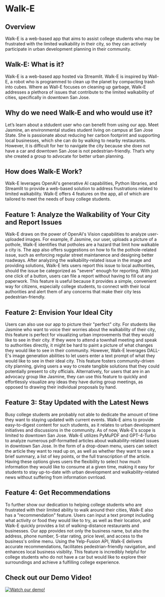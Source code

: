# Walk-E

## Overview 
Walk-E is a web-based app that aims to assist college students who may be frustrated with the limited walkability in their city, so they can actively participate in urban development planning in their community. 

## Walk-E: What is it? 
Walk-E is a web-based app hosted via Streamlit. Walk-E is inspired by Wall-E, a robot who is programmed to clean up the planet by compacting trash into cubes. Where as Wall-E focuses on cleaning up garbage, Walk-E addresses a plethora of issues that contribute to the limited walkability of cities, specifically in downtown San Jose. 

## Why do we need Walk-E and who would use it? 
Let’s learn about a stdudent user who can benefit from using our app. Meet Jasmine, an environmental studies student living on campus at San Jose State. She is passionate about reducing her carbon footprint and supporting local businesses, which she can do by walking to nearby restaurants. However, it is difficult for her to navigate the city because she does not have a car and downtown San Jose is not pedestrian-friendly. That’s why she created a group to advocate for better urban planning. 

## How does Walk-E Work?
Walk-E leverages OpenAI's generative AI capabilities, Python libraries, and Streamlit to provide a web-based solution to address frustrations related to limited walkability. Walk-E offers 4 features on the app, all of which are tailored to meet the needs of busy college students. 

## Feature 1: Analyze the Walkability of Your City and Report Issues
Walk-E draws on the power of OpenAI's Vision capabilities to analyze user-uploaded images. For example, if Jasmine, our user, uploads a picture of a pothole, Walk-E identifies that potholes are a hazard that limit how walkable a city is. The app also offers suggestions on how to fix the pothole-related issue, such as enforcing regular street maintanence and designing better roadways. After analyzing the walkability-related issue in the image and providing solutions, Walk-E lets users report this issue to local authorities, should the issue be categorized as "severe" enough for reporting. With just one click of a button, users can file a report without having to fill out any paperwork. This feature is useful because it provides a simple, convenient way for citizens, especially college students, to connect with their local authorities and alert them of any concerns that make their city less pedestrian-friendly. 

## Feature 2: Envision Your Ideal City
Users can also use our app to picture their "perfect" city. For students like Jasmine who want to voice their worries about the walkability of their city, this feature is perfect for visualizing urban improvements that they would like to see in their city. If they were to attend a townhall meeting and speak to authorities directly, it might be hard to paint a picture of what changes they would like to see in their community. However, Walk-E leverages DALL-E's image generation abilities to let users enter a text prompt of what they would like to see in their ideal city. This feature fosters community-driven city planning, giving users a way to create tangible solutions that they could potentially present to city officials. Alternatively, for users that are in an advocacy group like Jasmine, they can use this feature to quickly and effortlessly visualize any ideas they have during group meetings, as opposed to drawing their individual proposals by hand. 

## Feature 3: Stay Updated with the Latest News 
Busy college students are probably not able to dedicate the amount of time they want to staying updated with current events. Walk-E aims to provide easy-to-digest content for such students, as it relates to urban development initiatives and discussions in the community. As of now, Walk-E's scope is limited to downtown San Jose. Walk-E utilizes PyMuPDF and GPT-4-Turbo to analyze numerous pdf-formatted articles about walkability-related issues in downtown San Jose. In the form of a drop-down menu, users can select the article they want to read up on, as well as whether they want to see a brief summary, a list of key points, or the full transcription of the article. Having these options gives users the flexibility to select how much information they would like to consume at a given time, making it easy for students to stay up-to-date with urban development and walkability-related news without suffering from information ovrrload. 

## Feature 4: Get Recommendations 
To further show our dedication to helping college students who are frustrated with their limited ability to walk around their cities, Walk-E also has a "recommendation" feature. Users can input a text prompt including what activity or food they would like to try, as well as their location, and Walk-E quickly provides a list of walking-distance restaurants and businesses. Our app provides not only the business name, but also the address, phone number, 5-star rating, price level, and access to the business's online menu. Using the Yelp-Fusion API, Walk-E delivers accurate recommendations, facilitates pedestrian-friendly navigation, and enhances local business visiblity. This feature is incredibly helpful for college students who do not have a car but would like to explore their surroundings and achieve a fulfilling college experience. 

## Check out our Demo Video! 
[![Watch our demo!](https://drive.google.com/file/d/1Fz1d0MBP7S5inqNwgWRfO5BessAt8OtK/view?resourcekey)](https://drive.google.com/file/d/1Fz1d0MBP7S5inqNwgWRfO5BessAt8OtK/view?resourcekey)
